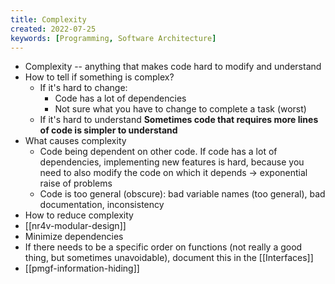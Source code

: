 ```yaml
---
title: Complexity
created: 2022-07-25
keywords: [Programming, Software Architecture]
---
```


- Complexity -- anything that makes code hard to modify and understand
- How to tell if something is complex?
  - If it's hard to change:
    - Code has a lot of dependencies
    - Not sure what you have to change to complete a task (worst)
  - If it's hard to understand
    **Sometimes code that requires more lines of code is simpler to understand**
- What causes complexity
  - Code being dependent on other code. If code has a lot of dependencies, implementing new features is hard, because you need to also modify the code on which it depends -> exponential raise of problems
  - Code is too general (obscure): bad variable names (too general), bad documentation, inconsistency
- How to reduce complexity
 - [[nr4v-modular-design]]
 - Minimize dependencies
 - If there needs to be a specific order on functions (not really a good thing, but sometimes unavoidable), document this in the [[Interfaces]]
 - [[pmgf-information-hiding]]
